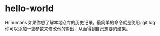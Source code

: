 # hello-world
Hi humans
如果你想了解本地仓库的历史记录，最简单的命令就是使用: 
git log
你可以添加一些参数来修改他的输出，从而得到自己想要的结果。 
<!--stackedit_data:
eyJoaXN0b3J5IjpbLTE4NDE1NjIzOV19
-->